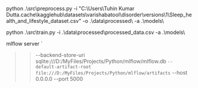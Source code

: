 python .\src\preprocess.py -i "C:\Users\Tuhin Kumar Dutta\.cache\kagglehub\datasets\varishabatool\disorder\versions\1\Sleep_health_and_lifestyle_dataset.csv" -o .\data\processed\ -a .\models\

python .\src\train.py -i .\data\processed\processed_data.csv -a .\models\


mlflow server `
>>   --backend-store-uri sqlite:///D:/MyFiles/Projects/Python/mlflow/mlflow.db `
>>   --default-artifact-root file:///D:/MyFiles/Projects/Python/mlflow/artifacts `
>>   --host 0.0.0.0 --port 5000
